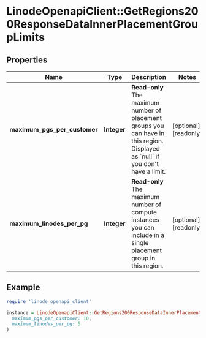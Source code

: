 # LinodeOpenapiClient::GetRegions200ResponseDataInnerPlacementGroupLimits

## Properties

| Name | Type | Description | Notes |
| ---- | ---- | ----------- | ----- |
| **maximum_pgs_per_customer** | **Integer** | __Read-only__ The maximum number of placement groups you can have in this region. Displayed as &#x60;null&#x60; if you don&#39;t have a limit. | [optional][readonly] |
| **maximum_linodes_per_pg** | **Integer** | __Read-only__ The maximum number of compute instances you can include in a single placement group in this region. | [optional][readonly] |

## Example

```ruby
require 'linode_openapi_client'

instance = LinodeOpenapiClient::GetRegions200ResponseDataInnerPlacementGroupLimits.new(
  maximum_pgs_per_customer: 10,
  maximum_linodes_per_pg: 5
)
```

